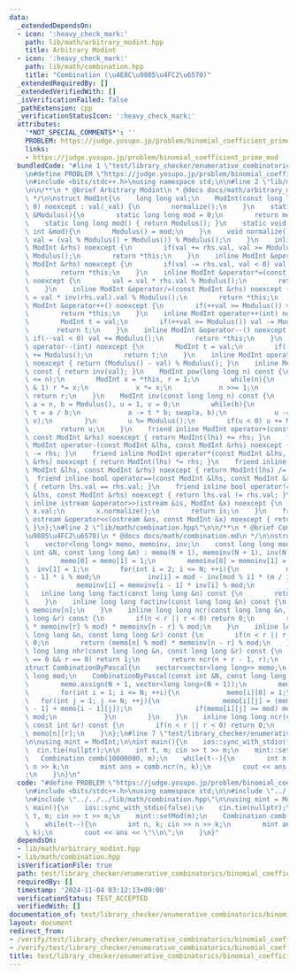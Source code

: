 ```yaml
---
data:
  _extendedDependsOn:
  - icon: ':heavy_check_mark:'
    path: lib/math/arbitrary_modint.hpp
    title: Arbitrary Modint
  - icon: ':heavy_check_mark:'
    path: lib/math/combination.hpp
    title: "Combination (\u4E8C\u9805\u4FC2\u6570)"
  _extendedRequiredBy: []
  _extendedVerifiedWith: []
  _isVerificationFailed: false
  _pathExtension: cpp
  _verificationStatusIcon: ':heavy_check_mark:'
  attributes:
    '*NOT_SPECIAL_COMMENTS*': ''
    PROBLEM: https://judge.yosupo.jp/problem/binomial_coefficient_prime_mod
    links:
    - https://judge.yosupo.jp/problem/binomial_coefficient_prime_mod
  bundledCode: "#line 1 \"test/library_checker/enumerative_combinatorics/binomial_coefficient_prime_mod_1.test.cpp\"\
    \n#define PROBLEM \"https://judge.yosupo.jp/problem/binomial_coefficient_prime_mod\"\
    \n#include <bits/stdc++.h>\nusing namespace std;\n\n#line 2 \"lib/math/arbitrary_modint.hpp\"\
    \n\n/**\n * @brief Arbitrary Modint\n * @docs docs/math/arbitrary_modint.md\n\
    \ */\n\nstruct ModInt{\n    long long val;\n    ModInt(const long long &_val =\
    \ 0) noexcept : val(_val) {\n        normalize();\n    }\n    static long long\
    \ &Modulus(){\n        static long long mod = 0;\n        return mod;\n    }\n\
    \    static long long mod() { return Modulus(); }\n    static void setMod(const\
    \ int &mod){\n        Modulus() = mod;\n    }\n    void normalize(){\n       \
    \ val = (val % Modulus() + Modulus()) % Modulus();\n    }\n    inline ModInt &operator+=(const\
    \ ModInt &rhs) noexcept {\n        if(val += rhs.val, val >= Modulus()) val -=\
    \ Modulus();\n        return *this;\n    }\n    inline ModInt &operator-=(const\
    \ ModInt &rhs) noexcept {\n        if(val -= rhs.val, val < 0) val += Modulus();\n\
    \        return *this;\n    }\n    inline ModInt &operator*=(const ModInt &rhs)\
    \ noexcept {\n        val = val * rhs.val % Modulus();\n        return *this;\n\
    \    }\n    inline ModInt &operator/=(const ModInt &rhs) noexcept {\n        val\
    \ = val * inv(rhs.val).val % Modulus();\n        return *this;\n    }\n    inline\
    \ ModInt &operator++() noexcept {\n        if(++val >= Modulus()) val -= Modulus();\n\
    \        return *this;\n    }\n    inline ModInt operator++(int) noexcept {\n\
    \        ModInt t = val;\n        if(++val >= Modulus()) val -= Modulus();\n \
    \       return t;\n    }\n    inline ModInt &operator--() noexcept {\n       \
    \ if(--val < 0) val += Modulus();\n        return *this;\n    }\n    inline ModInt\
    \ operator--(int) noexcept {\n        ModInt t = val;\n        if(--val < 0) val\
    \ += Modulus();\n        return t;\n    }\n    inline ModInt operator-() const\
    \ noexcept { return (Modulus() - val) % Modulus(); }\n    inline ModInt inv(void)\
    \ const { return inv(val); }\n    ModInt pow(long long n) const {\n        assert(0\
    \ <= n);\n        ModInt x = *this, r = 1;\n        while(n){\n            if(n\
    \ & 1) r *= x;\n            x *= x;\n            n >>= 1;\n        }\n       \
    \ return r;\n    }\n    ModInt inv(const long long n) const {\n        long long\
    \ a = n, b = Modulus(), u = 1, v = 0;\n        while(b){\n            long long\
    \ t = a / b;\n            a -= t * b; swap(a, b);\n            u -= t * v; swap(u,\
    \ v);\n        }\n        u %= Modulus();\n        if(u < 0) u += Modulus();\n\
    \        return u;\n    }\n    friend inline ModInt operator+(const ModInt &lhs,\
    \ const ModInt &rhs) noexcept { return ModInt(lhs) += rhs; }\n    friend inline\
    \ ModInt operator-(const ModInt &lhs, const ModInt &rhs) noexcept { return ModInt(lhs)\
    \ -= rhs; }\n    friend inline ModInt operator*(const ModInt &lhs, const ModInt\
    \ &rhs) noexcept { return ModInt(lhs) *= rhs; }\n    friend inline ModInt operator/(const\
    \ ModInt &lhs, const ModInt &rhs) noexcept { return ModInt(lhs) /= rhs; }\n  \
    \  friend inline bool operator==(const ModInt &lhs, const ModInt &rhs) noexcept\
    \ { return lhs.val == rhs.val; }\n    friend inline bool operator!=(const ModInt\
    \ &lhs, const ModInt &rhs) noexcept { return lhs.val != rhs.val; }\n    friend\
    \ inline istream &operator>>(istream &is, ModInt &x) noexcept {\n        is >>\
    \ x.val;\n        x.normalize();\n        return is;\n    }\n    friend inline\
    \ ostream &operator<<(ostream &os, const ModInt &x) noexcept { return os << x.val;\
    \ }\n};\n#line 2 \"lib/math/combination.hpp\"\n\n/**\n * @brief Combination (\u4E8C\
    \u9805\u4FC2\u6570)\n * @docs docs/math/combination.md\n */\n\nstruct Combination{\n\
    \    vector<long long> memo, memoinv, inv;\n    const long long mod;\n    Combination(const\
    \ int &N, const long long &m) : memo(N + 1), memoinv(N + 1), inv(N + 1), mod(m){\n\
    \        memo[0] = memo[1] = 1;\n        memoinv[0] = memoinv[1] = 1;\n      \
    \  inv[1] = 1;\n        for(int i = 2; i <= N; ++i){\n            memo[i] = memo[i\
    \ - 1] * i % mod;\n            inv[i] = mod - inv[mod % i] * (m / i) % mod;\n\
    \            memoinv[i] = memoinv[i - 1] * inv[i] % mod;\n        }\n    }\n \
    \   inline long long fact(const long long &n) const {\n        return memo[n];\n\
    \    }\n    inline long long factinv(const long long &n) const {\n        return\
    \ memoinv[n];\n    }\n    inline long long ncr(const long long &n, const long\
    \ long &r) const {\n        if(n < r || r < 0) return 0;\n        return (memo[n]\
    \ * memoinv[r] % mod) * memoinv[n - r] % mod;\n    }\n    inline long long npr(const\
    \ long long &n, const long long &r) const {\n        if(n < r || r < 0) return\
    \ 0;\n        return (memo[n] % mod) * memoinv[n - r] % mod;\n    }\n    inline\
    \ long long nhr(const long long &n, const long long &r) const {\n        if(n\
    \ == 0 && r == 0) return 1;\n        return ncr(n + r - 1, r);\n    }\n};\n\n\
    struct CombinationByPascal{\n    vector<vector<long long>> memo;\n    const long\
    \ long mod;\n    CombinationByPascal(const int &N, const long long &m) : mod(m){\n\
    \        memo.assign(N + 1, vector<long long>(N + 1));\n        memo[0][0] = 1;\n\
    \        for(int i = 1; i <= N; ++i){\n            memo[i][0] = 1;\n         \
    \   for(int j = 1; j <= N; ++j){\n                memo[i][j] = (memo[i - 1][j\
    \ - 1] + memo[i - 1][j]);\n                if(memo[i][j] >= mod) memo[i][j] -=\
    \ mod;\n            }\n        }\n    }\n    inline long long ncr(const int &n,\
    \ const int &r) const {\n        if(n < r || r < 0) return 0;\n        return\
    \ memo[n][r];\n    }\n};\n#line 7 \"test/library_checker/enumerative_combinatorics/binomial_coefficient_prime_mod_1.test.cpp\"\
    \n\nusing mint = ModInt;\n\nint main(){\n    ios::sync_with_stdio(false);\n  \
    \  cin.tie(nullptr);\n\n    int t, m; cin >> t >> m;\n    mint::setMod(m);\n \
    \   Combination comb(10000000, m);\n    while(t--){\n        int n, k; cin >>\
    \ n >> k;\n        mint ans = comb.ncr(n, k);\n        cout << ans << \"\\n\"\
    ;\n    }\n}\n"
  code: "#define PROBLEM \"https://judge.yosupo.jp/problem/binomial_coefficient_prime_mod\"\
    \n#include <bits/stdc++.h>\nusing namespace std;\n\n#include \"../../../lib/math/arbitrary_modint.hpp\"\
    \n#include \"../../../lib/math/combination.hpp\"\n\nusing mint = ModInt;\n\nint\
    \ main(){\n    ios::sync_with_stdio(false);\n    cin.tie(nullptr);\n\n    int\
    \ t, m; cin >> t >> m;\n    mint::setMod(m);\n    Combination comb(10000000, m);\n\
    \    while(t--){\n        int n, k; cin >> n >> k;\n        mint ans = comb.ncr(n,\
    \ k);\n        cout << ans << \"\\n\";\n    }\n}"
  dependsOn:
  - lib/math/arbitrary_modint.hpp
  - lib/math/combination.hpp
  isVerificationFile: true
  path: test/library_checker/enumerative_combinatorics/binomial_coefficient_prime_mod_1.test.cpp
  requiredBy: []
  timestamp: '2024-11-04 03:12:13+09:00'
  verificationStatus: TEST_ACCEPTED
  verifiedWith: []
documentation_of: test/library_checker/enumerative_combinatorics/binomial_coefficient_prime_mod_1.test.cpp
layout: document
redirect_from:
- /verify/test/library_checker/enumerative_combinatorics/binomial_coefficient_prime_mod_1.test.cpp
- /verify/test/library_checker/enumerative_combinatorics/binomial_coefficient_prime_mod_1.test.cpp.html
title: test/library_checker/enumerative_combinatorics/binomial_coefficient_prime_mod_1.test.cpp
---
```

